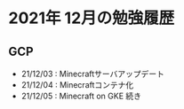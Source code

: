 # 2021年 12月の勉強履歴

## GCP
- 21/12/03 : Minecraftサーバアップデート
- 21/12/04 : Minecraftコンテナ化
- 21/12/05 : Minecraft on GKE 続き